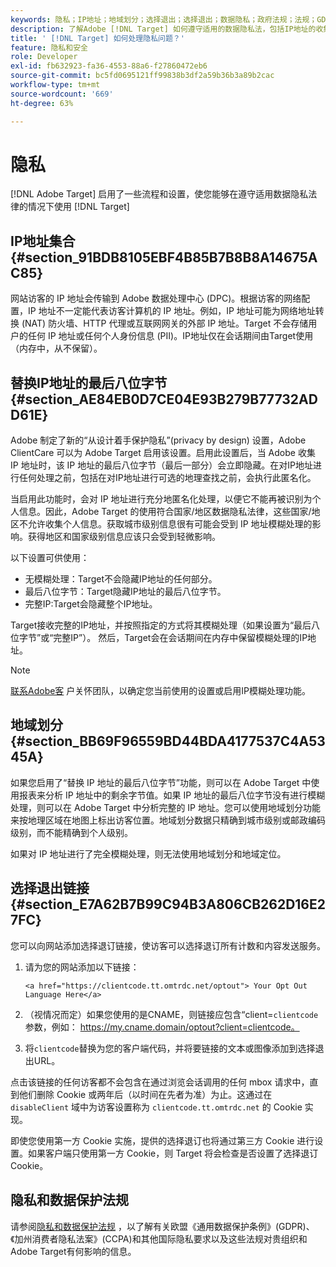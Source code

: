 ```yaml
---
keywords: 隐私；IP地址；地域划分；选择退出；选择退出；数据隐私；政府法规；法规；GDPR;CCPA
description: 了解Adobe [!DNL Target] 如何遵守适用的数据隐私法，包括IP地址的收集和处理以及选择退出说明。
title: ' [!DNL Target] 如何处理隐私问题？'
feature: 隐私和安全
role: Developer
exl-id: fb632923-fa36-4553-88a6-f27860472eb6
source-git-commit: bc5fd0695121ff99838b3df2a59b36b3a89b2cac
workflow-type: tm+mt
source-wordcount: '669'
ht-degree: 63%

---
```


# 隐私

[!DNL Adobe Target] 启用了一些流程和设置，使您能够在遵守适用数据隐私法律的情况下使用 [!DNL Target]

## IP地址集合 {#section_91BDB8105EBF4B85B7B8B8A14675AC85}

网站访客的 IP 地址会传输到 Adobe 数据处理中心 (DPC)。根据访客的网络配置，IP 地址不一定能代表访客计算机的 IP 地址。例如，IP 地址可能为网络地址转换 (NAT) 防火墙、HTTP 代理或互联网网关的外部 IP 地址。Target 不会存储用户的任何 IP 地址或任何个人身份信息 (PII)。IP地址仅在会话期间由Target使用（内存中，从不保留）。

## 替换IP地址的最后八位字节 {#section_AE84EB0D7CE04E93B279B77732ADD61E}

Adobe 制定了新的“从设计着手保护隐私”(privacy by design) 设置，Adobe ClientCare 可以为 Adobe Target 启用该设置。启用此设置后，当 Adobe 收集 IP 地址时，该 IP 地址的最后八位字节（最后一部分）会立即隐藏。在对IP地址进行任何处理之前，包括在对IP地址进行可选的地理查找之前，会执行此匿名化。

当启用此功能时，会对 IP 地址进行充分地匿名化处理，以便它不能再被识别为个人信息。因此，Adobe Target 的使用符合国家/地区数据隐私法律，这些国家/地区不允许收集个人信息。获取城市级别信息很有可能会受到 IP 地址模糊处理的影响。获得地区和国家级别信息应该只会受到轻微影响。

以下设置可供使用：

* 无模糊处理：Target不会隐藏IP地址的任何部分。
* 最后八位字节：Target隐藏IP地址的最后八位字节。
* 完整IP:Target会隐藏整个IP地址。

Target接收完整的IP地址，并按照指定的方式将其模糊处理（如果设置为“最后八位字节”或“完整IP”）。 然后，Target会在会话期间在内存中保留模糊处理的IP地址。

>[!NOTE]
>
>[联系Adobe客](/help/cmp-resources-and-contact-information.md#reference_ACA3391A00EF467B87930A450050077C) 户关怀团队，以确定您当前使用的设置或启用IP模糊处理功能。

## 地域划分 {#section_BB69F96559BD44BDA4177537C4A5345A}

如果您启用了“替换 IP 地址的最后八位字节”功能，则可以在 Adobe Target 中使用报表来分析 IP 地址中的剩余字节值。如果 IP 地址的最后八位字节没有进行模糊处理，则可以在 Adobe Target 中分析完整的 IP 地址。您可以使用地域划分功能来按地理区域在地图上标出访客位置。地域划分数据只精确到城市级别或邮政编码级别，而不能精确到个人级别。

如果对 IP 地址进行了完全模糊处理，则无法使用地域划分和地域定位。

## 选择退出链接 {#section_E7A62B7B99C94B3A806CB262D16E27FC}

您可以向网站添加选择退订链接，使访客可以选择退订所有计数和内容发送服务。

1. 请为您的网站添加以下链接：

   `<a href="https://clientcode.tt.omtrdc.net/optout"> Your Opt Out Language Here</a>`

1. （视情况而定）如果您使用的是CNAME，则链接应包含“client=`clientcode`参数，例如：
https://my.cname.domain/optout?client=clientcode。

1. 将`clientcode`替换为您的客户端代码，并将要链接的文本或图像添加到选择退出URL。

点击该链接的任何访客都不会包含在通过浏览会话调用的任何 mbox 请求中，直到他们删除 Cookie 或两年后（以时间在先者为准）为止。这通过在 `disableClient` 域中为访客设置称为 `clientcode.tt.omtrdc.net` 的 Cookie 实现。

即使您使用第一方 Cookie 实施，提供的选择退订也将通过第三方 Cookie 进行设置。如果客户端只使用第一方 Cookie，则 Target 将会检查是否设置了选择退订 Cookie。

## 隐私和数据保护法规

请参阅[隐私和数据保护法规](/help/c-implementing-target/c-considerations-before-you-implement-target/c-privacy/cmp-privacy-and-general-data-protection-regulation.md) ，以了解有关欧盟《通用数据保护条例》(GDPR)、《加州消费者隐私法案》(CCPA)和其他国际隐私要求以及这些法规对贵组织和Adobe Target有何影响的信息。
